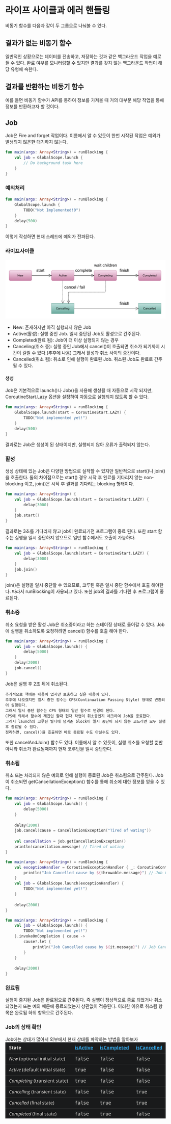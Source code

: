 # 라이프 사이클과 에러 핸들링
비동기 함수를 다음과 같이 두 그룹으로 나눠볼 수 있다.

## 결과가 없는 비동기 함수
일반적인 상황으로는 데이터를 전송하고, 저장하는 것과 같은 백그라운드 작업을 예로 들 수 있다.
완료 여부를 모니터링할 수 있지만 결과를 갖지 않는 백그라운드 작업이 해당 유형에 속한다.
## 결과를 반환하는 비동기 함수
예를 들면 비동기 함수가 API를 통하여 정보를 가져올 때 거의 대부분 해당 작업을 통해 정보를 반환하고자 할 것이다.

## Job
Job은 Fire and forget 작업이다.
이름에서 알 수 있듯이 한번 시작된 작업은 예외가 발생되지 않은한 대기하지 않는다.
```Kotlin
fun main(args: Array<String>) = runBlocking {
    val job = GlobalScope.launch {
        // Do background task here
    }
}
```

### 예외처리
```kotlin
fun main(args: Array<String>) = runBlocking {
    GlobalScope.launch {
        TODO("Not Implemented!0")
    }
    delay(500)
}
```
이렇게 작성하면 현재 스레드에 예외가 전파된다.

### 라이프사이클
![LifeCycle](../image/coroutine-job.png)
* New: 존재하지만 아직 실행되지 않은 Job
* Active(활성): 실행 중인 Job. 일시 중단된 Job도 활성으로 간주된다.
* Completed(완료 됨): Job이 더 이상 실행되지 않는 경우
* Canceling(취소 중): 실행 중인 Job에서 cancel()이 호출되면 취소가 되기까지 시간이 걸릴 수 있다.(추후에 나옴) 그래서 활성과 취소 사이의 중간이다.
* Cancelled(취소 됨): 취소로 인해 실행이 완료된 Job. 취소된 Job도 완료로 간주될 수 있다.

#### 생성
Job은 기본적으로 launch()나 Job()을 사용해 생성될 때 자동으로 시작 되지만, CoroutineStart.Lazy 옵션을 설정하여 자동으로 실행되지 않도록 할 수 있다.
```kotlin
fun main(args: Array<String>) = runBlocking {
    GlobalScope.launch(start = CoroutineStart.LAZY) {
        TODO("Not implemented yet!")
    }
    delay(500)
}
```
결과로는 Job은 생성이 된 상태이지만, 실행되지 않아 오류가 출력되지 않는다.

### 활성
생성 상태에 있는 Job은 다양한 방법으로 실작할 수 있지만 일반적으로 start()나 join()을 호출한다.
둘의 차이점으로는 start() 경우 시작 후 완료를 기다리지 않는 non-blocking 이고,
join()은 시작 후 결과를 기다리는 blocking 형태이다.
```kotlin
fun main(args: Array<String>) {
    val job = GlobalScope.launch(start = CoroutineStart.LAZY) {
        delay(3000)
    }
    job.start()
}
```
결과로는 3초를 기다리지 않고 job이 완료되기전 프로그램이 종료 된다.
또한 start 함수는 실행을 일시 중단하지 않으므로 일반 함수에서도 호출이 가능하다.
```kotlin
fun main(args: Array<String>) = runBlocking {
    val job = GlobalScope.launch(start = CoroutineStart.LAZY) {
        delay(3000)
    }
    job.join()
}
```
join()은 실행을 일시 중단할 수 있으므로, 코루틴 혹은 일시 중단 함수에서 호출 해야한다.
따라서 runBlocking이 사용되고 있다.
또한 job의 결과를 기다린 후 프로그램이 종료된다.

### 취소중
취소 요청을 받은 활성 Job은 취소중이라고 하는 스테이징 상태로 들어갈 수 있다.
Job에 실행을 취소하도록 요청하려면 cancel() 함수를 호출 해야 한다.
```kotlin
fun main(args: Array<String>) = runBlocking {
    val job = GlobalScope.launch() {
        delay(5000)
    }
    delay(2000)
    job.cancel()
}
```
Job은 실행 후 2초 뒤에 취소된다.

```
추가적으로 책에는 내용이 없지만 보충하고 싶은 내용이 있다.
추후에 나오겠지만 일시 중한 함수는 CPS(Continuation Passing Style) 형태로 변환되어 실행된다.
그래서 일시 중단 함수는 CPS 형태의 일반 함수로 변경이 된다.
CPS에 의해서 함수에 재진입 할때 현재 작업이 취소중인지 체크하여 Job을 종료한다.
그래서 launch의 코루틴 빌더에 넘겨준 block이 일시 중단이 되지 않는 코드라면 모두 실행 후 종료될 수 있다.
정리하면, cancel()을 호출하면 바로 종료될 수도 아닐수도 있다.
```
또한 cancelAndJoin() 함수도 있다. 이름에서 알 수 있듯이, 실행 취소를 요청할 뿐만 아니라 취소가 완료될때까지 현재 코루틴을 일시 중단한다. 


### 취소됨
취소 또는 처리되지 않은 예외로 인해 실행이 종료된 Job은 취소됨으로 간주된다.
Job이 취소되면 getCancellationException() 함수를 통해 취소에 대한 정보를 얻을 수 있다.

```kotlin
fun main(args: Array<String>) = runBlocking {
    val job = GlobalScope.launch() {
        delay(5000)
    }
    
    delay(2000)
    job.cancel(cause = CancellationException("Tired of wating"))
    
    val cancellation = job.getCancellationException()
    println(cancellation.message) // Tired of wating
}
```

```kotlin
fun main(args: Array<String>) = runBlocking {
    val exceptionHandler = CoroutineExceptionHandler { _: CoroutineContext, throwable: Throwable ->
        println("Job Cancelled cause by ${throwable.message}") // Job Cancelled cause by ot implemented yet!
    }
    val job = GlobalScope.launch(exceptionHandler) {
        TODO("Not implemented yet!")
    }
    
    delay(2000)
}
```

```kotlin
fun main(args: Array<String>) = runBlocking {
    val job = GlobalScope.launch() {
        TODO("Not implemented yet!")
    }.invokeOnCompletion { cause ->
        cause?.let {
            println("Job Cancelled cause by ${it.message}") // Job Cancelled cause by ot implemented yet!
        }
    }
    
    delay(2000)
}
```

### 완료됨
실행이 중지된 Job은 완료됨으로 간주된다. 즉 실행이 정상적으로 종료 되었거나 취소 되었는지 또는 예외 때문에 종료되었는지 상관없이 적용된다.
이러한 이유로 취소됨 항목은 완료됨 하위 항목으로 간주된다.

### Job의 상태 확인
Job에는 상태가 많아서 외부에서 현재 상태를 파악하는 방법을 알아보자
![State](../image/job-status.png)